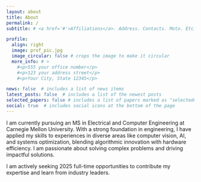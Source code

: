 ```yaml
---
layout: about
title: About
permalink: /
subtitle: # <a href='#'>Affiliations</a>. Address. Contacts. Moto. Etc.

profile:
  align: right
  image: prof_pic.jpg
  image_circular: false # crops the image to make it circular
  more_info: # >
    #<p>555 your office number</p>
    #<p>123 your address street</p>
    #<p>Your City, State 12345</p>

news: false  # includes a list of news items
latest_posts: false  # includes a list of the newest posts
selected_papers: false # includes a list of papers marked as "selected={true}"
social: true  # includes social icons at the bottom of the page
---
```


I am currently pursuing an MS in Electrical and Computer Engineering at Carnegie Mellon University. With a strong foundation in engineering, I have applied my skills to experiences in diverse areas like computer vision, AI, and systems optimization, blending algorithmic innovation with hardware efficiency. I am passionate about solving complex problems and driving impactful solutions.

I am actively seeking 2025 full-time opportunities to contribute my expertise and learn from industry leaders.
